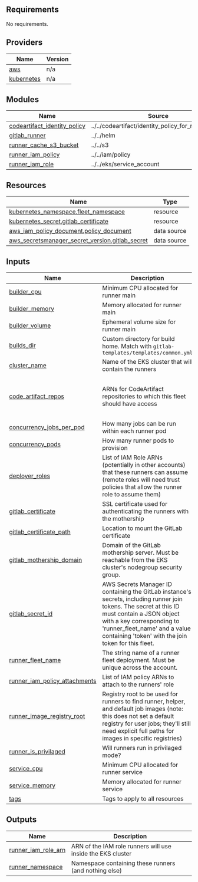 <!-- BEGIN_TF_DOCS -->
## Requirements

No requirements.

## Providers

| Name | Version |
|------|---------|
| <a name="provider_aws"></a> [aws](#provider\_aws) | n/a |
| <a name="provider_kubernetes"></a> [kubernetes](#provider\_kubernetes) | n/a |

## Modules

| Name | Source | Version |
|------|--------|---------|
| <a name="module_codeartifact_identity_policy"></a> [codeartifact\_identity\_policy](#module\_codeartifact\_identity\_policy) | ../../codeartifact/identity_policy_for_repo_access | n/a |
| <a name="module_gitlab_runner"></a> [gitlab\_runner](#module\_gitlab\_runner) | ../../helm | n/a |
| <a name="module_runner_cache_s3_bucket"></a> [runner\_cache\_s3\_bucket](#module\_runner\_cache\_s3\_bucket) | ../../s3 | n/a |
| <a name="module_runner_iam_policy"></a> [runner\_iam\_policy](#module\_runner\_iam\_policy) | ../../iam/policy | n/a |
| <a name="module_runner_iam_role"></a> [runner\_iam\_role](#module\_runner\_iam\_role) | ../../eks/service_account | n/a |

## Resources

| Name | Type |
|------|------|
| [kubernetes_namespace.fleet_namespace](https://registry.terraform.io/providers/hashicorp/kubernetes/latest/docs/resources/namespace) | resource |
| [kubernetes_secret.gitlab_certificate](https://registry.terraform.io/providers/hashicorp/kubernetes/latest/docs/resources/secret) | resource |
| [aws_iam_policy_document.policy_document](https://registry.terraform.io/providers/hashicorp/aws/latest/docs/data-sources/iam_policy_document) | data source |
| [aws_secretsmanager_secret_version.gitlab_secret](https://registry.terraform.io/providers/hashicorp/aws/latest/docs/data-sources/secretsmanager_secret_version) | data source |

## Inputs

| Name | Description | Type | Default | Required |
|------|-------------|------|---------|:--------:|
| <a name="input_builder_cpu"></a> [builder\_cpu](#input\_builder\_cpu) | Minimum CPU allocated for runner main | `string` | `"500m"` | no |
| <a name="input_builder_memory"></a> [builder\_memory](#input\_builder\_memory) | Memory allocated for runner main | `string` | `"2Gi"` | no |
| <a name="input_builder_volume"></a> [builder\_volume](#input\_builder\_volume) | Ephemeral volume size for runner main | `string` | `"1Gi"` | no |
| <a name="input_builds_dir"></a> [builds\_dir](#input\_builds\_dir) | Custom directory for build home.  Match with `gitlab-templates/templates/common.yml` | `string` | `"/builds"` | no |
| <a name="input_cluster_name"></a> [cluster\_name](#input\_cluster\_name) | Name of the EKS cluster that will contain the runners | `string` | n/a | yes |
| <a name="input_code_artifact_repos"></a> [code\_artifact\_repos](#input\_code\_artifact\_repos) | ARNs for CodeArtifact repositories to which this fleet should have access | <pre>object({<br/>    pull         = set(string)<br/>    push         = set(string)<br/>    pull_through = set(string)<br/>  })</pre> | <pre>{<br/>  "pull": [],<br/>  "pull_through": [],<br/>  "push": []<br/>}</pre> | no |
| <a name="input_concurrency_jobs_per_pod"></a> [concurrency\_jobs\_per\_pod](#input\_concurrency\_jobs\_per\_pod) | How many jobs can be run within each runner pod | `number` | `6` | no |
| <a name="input_concurrency_pods"></a> [concurrency\_pods](#input\_concurrency\_pods) | How many runner pods to provision | `number` | `4` | no |
| <a name="input_deployer_roles"></a> [deployer\_roles](#input\_deployer\_roles) | List of IAM Role ARNs (potentially in other accounts) that these runners can assume (remote roles will need trust policies that allow the runner role to assume them) | `list(string)` | `[]` | no |
| <a name="input_gitlab_certificate"></a> [gitlab\_certificate](#input\_gitlab\_certificate) | SSL certificate used for authenticating the runners with the mothership | `string` | n/a | yes |
| <a name="input_gitlab_certificate_path"></a> [gitlab\_certificate\_path](#input\_gitlab\_certificate\_path) | Location to mount the GitLab certificate | `string` | n/a | yes |
| <a name="input_gitlab_mothership_domain"></a> [gitlab\_mothership\_domain](#input\_gitlab\_mothership\_domain) | Domain of the GitLab mothership server. Must be reachable from the EKS cluster's nodegroup security group. | `string` | n/a | yes |
| <a name="input_gitlab_secret_id"></a> [gitlab\_secret\_id](#input\_gitlab\_secret\_id) | AWS Secrets Manager ID containing the GitLab instance's secrets, including runner join tokens. The secret at this ID must contain a JSON object with a key corresponding to 'runner\_fleet\_name' and a value containing 'token' with the join token for this fleet. | `string` | n/a | yes |
| <a name="input_runner_fleet_name"></a> [runner\_fleet\_name](#input\_runner\_fleet\_name) | The string name of a runner fleet deployment. Must be unique across the account. | `string` | n/a | yes |
| <a name="input_runner_iam_policy_attachments"></a> [runner\_iam\_policy\_attachments](#input\_runner\_iam\_policy\_attachments) | List of IAM policy ARNs to attach to the runners' role | `list(string)` | `[]` | no |
| <a name="input_runner_image_registry_root"></a> [runner\_image\_registry\_root](#input\_runner\_image\_registry\_root) | Registry root to be used for runners to find runner, helper, and default job images (note: this does not set a default registry for user jobs; they'll still need explicit full paths for images in specific registries) | `string` | `"381492150796.dkr.ecr.us-east-1.amazonaws.com"` | no |
| <a name="input_runner_is_privilaged"></a> [runner\_is\_privilaged](#input\_runner\_is\_privilaged) | Will runners run in privilaged mode? | `bool` | `false` | no |
| <a name="input_service_cpu"></a> [service\_cpu](#input\_service\_cpu) | Minimum CPU allocated for runner service | `string` | `"500m"` | no |
| <a name="input_service_memory"></a> [service\_memory](#input\_service\_memory) | Memory allocated for runner service | `string` | `"512Mi"` | no |
| <a name="input_tags"></a> [tags](#input\_tags) | Tags to apply to all resources | `map(string)` | `{}` | no |

## Outputs

| Name | Description |
|------|-------------|
| <a name="output_runner_iam_role_arn"></a> [runner\_iam\_role\_arn](#output\_runner\_iam\_role\_arn) | ARN of the IAM role runners will use inside the EKS cluster |
| <a name="output_runner_namespace"></a> [runner\_namespace](#output\_runner\_namespace) | Namespace containing these runners (and nothing else) |
<!-- END_TF_DOCS -->